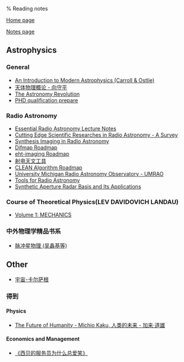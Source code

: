 % Reading notes

[Home page](https://rkkuang.github.io/)

[Notes page](https://rkkuang.github.io/notes/)

## Astrophysics

### General

- [An Introduction to Modern Astrophysics (Carroll & Ostlie)](../booknotes/AnIntro2ModernAstroph.pdf)
- [天体物理概论 - 向守平](../booknotes/天体物理概论.pdf)
- [The Astronomy Revolution](../booknotes/TheAstronomyRevolution.pdf)
- [PHD qualification prepare]()

### Radio Astronomy

- [Essential Radio Astronomy Lecture Notes](../booknotes/essential_radio_astronomy_lecture_notes.pdf)
- [Cutting Edge Scientific Researches in Radio Astronomy - A Survey](../booknotes/cutting_edge_radioastro.pdf)
- [Synthesis Imaging in Radio Astronomy](../booknotes/SynthesisImagingInRadioAstronomy.pdf)
- [Difmap Roadmap](../booknotes/difmap.pdf)
- [eht-imaging Roadmap](../booknotes/ehtim.pdf)
- [射电天文工具](../booknotes/射电天文工具.pdf)
- [CLEAN Algorithm Roadmap](../booknotes/clean.pdf)
- [University Michigan Radio Astronomy Observatory - UMRAO](../booknotes/umrao.pdf)
- [Tools for Radio Astronomy](../booknotes/Tools4Radio_Astronomy.pdf)
- [Synthetic Aperture Radar Basis and Its Applications](../booknotes/SyntheticApertureRadarBasis_ItsApplications.pdf)

### Course of Theoretical Physics(LEV DAVIDOVICH LANDAU)

- [Volume 1: MECHANICS](../booknotes/landau.pdf)

### 中外物理学精品书系

- [脉冲星物理 (吴鑫基等)](../booknotes/pulsar_physics.pdf)

## Other

- [宇宙-卡尔萨根](../booknotes/cosmos_Carl_Sagan.txt)

### 得到

#### Physics

- [The Future of Humanity - Michio Kaku, 人类的未来 - 加来·道雄](../booknotes/dedao/thefuture_humanity.html)

#### Economics and Management

- [《西贝的服务员为什么总爱笑》]()